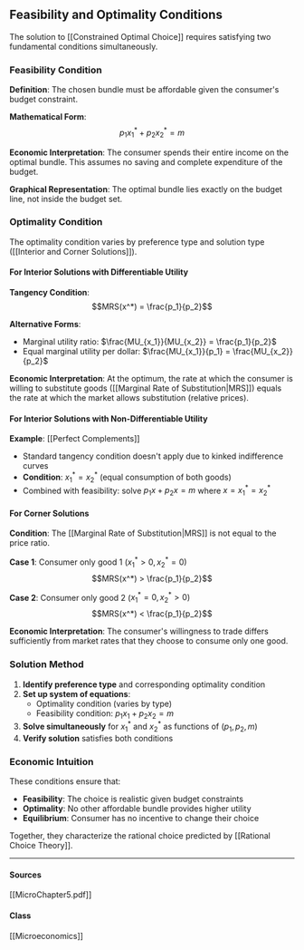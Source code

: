 ## Feasibility and Optimality Conditions

The solution to [[Constrained Optimal Choice]] requires satisfying two fundamental conditions simultaneously.

### Feasibility Condition

**Definition**: The chosen bundle must be affordable given the consumer's budget constraint.

**Mathematical Form**:
$$p_1x_1^* + p_2x_2^* = m$$

**Economic Interpretation**: The consumer spends their entire income on the optimal bundle. This assumes no saving and complete expenditure of the budget.

**Graphical Representation**: The optimal bundle lies exactly on the budget line, not inside the budget set.

### Optimality Condition

The optimality condition varies by preference type and solution type ([[Interior and Corner Solutions]]).

#### For Interior Solutions with Differentiable Utility

**Tangency Condition**:
$$MRS(x^*) = \frac{p_1}{p_2}$$

**Alternative Forms**:
- Marginal utility ratio: $\frac{MU_{x_1}}{MU_{x_2}} = \frac{p_1}{p_2}$
- Equal marginal utility per dollar: $\frac{MU_{x_1}}{p_1} = \frac{MU_{x_2}}{p_2}$

**Economic Interpretation**: At the optimum, the rate at which the consumer is willing to substitute goods ([[Marginal Rate of Substitution|MRS]]) equals the rate at which the market allows substitution (relative prices).

#### For Interior Solutions with Non-Differentiable Utility

**Example**: [[Perfect Complements]]
- Standard tangency condition doesn't apply due to kinked indifference curves
- **Condition**: $x_1^* = x_2^*$ (equal consumption of both goods)
- Combined with feasibility: solve $p_1x + p_2x = m$ where $x = x_1^* = x_2^*$

#### For Corner Solutions

**Condition**: The [[Marginal Rate of Substitution|MRS]] is not equal to the price ratio.

**Case 1**: Consumer only good 1 ($x_1^* > 0, x_2^* = 0$)
$$MRS(x^*) > \frac{p_1}{p_2}$$

**Case 2**: Consumer only good 2 ($x_1^* = 0, x_2^* > 0$)
$$MRS(x^*) < \frac{p_1}{p_2}$$

**Economic Interpretation**: The consumer's willingness to trade differs sufficiently from market rates that they choose to consume only one good.

### Solution Method

1. **Identify preference type** and corresponding optimality condition
2. **Set up system of equations**:
   - Optimality condition (varies by type)
   - Feasibility condition: $p_1x_1 + p_2x_2 = m$
3. **Solve simultaneously** for $x_1^*$ and $x_2^*$ as functions of $(p_1, p_2, m)$
4. **Verify solution** satisfies both conditions

### Economic Intuition

These conditions ensure that:
- **Feasibility**: The choice is realistic given budget constraints
- **Optimality**: No other affordable bundle provides higher utility
- **Equilibrium**: Consumer has no incentive to change their choice

Together, they characterize the rational choice predicted by [[Rational Choice Theory]].

---
#### Sources
[[MicroChapter5.pdf]]
#### Class
[[Microeconomics]]